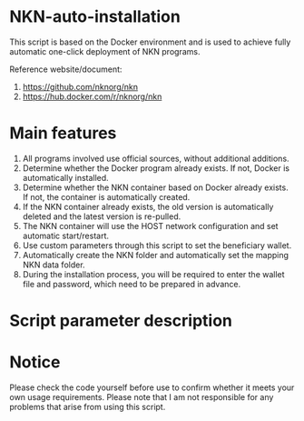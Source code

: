 # NKN-auto-installation
This script is based on the Docker environment and is used to achieve fully automatic one-click deployment of NKN programs.

Reference website/document:
1. https://github.com/nknorg/nkn
2. https://hub.docker.com/r/nknorg/nkn

# Main features
1. All programs involved use official sources, without additional additions.
2. Determine whether the Docker program already exists. If not, Docker is automatically installed.
3. Determine whether the NKN container based on Docker already exists. If not, the container is automatically created.
4. If the NKN container already exists, the old version is automatically deleted and the latest version is re-pulled.
5. The NKN container will use the HOST network configuration and set automatic start/restart.
6. Use custom parameters through this script to set the beneficiary wallet.
7. Automatically create the NKN folder and automatically set the mapping NKN data folder.
8. During the installation process, you will be required to enter the wallet file and password, which need to be prepared in advance.

# Script parameter description


# Notice
Please check the code yourself before use to confirm whether it meets your own usage requirements.
Please note that I am not responsible for any problems that arise from using this script.
